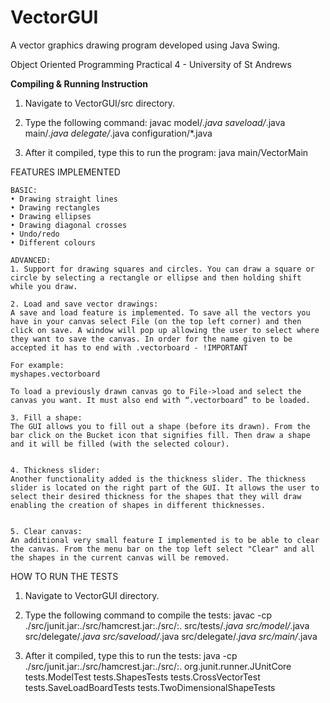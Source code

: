# VectorGUI
 A vector graphics drawing program developed using Java Swing.
 
 Object Oriented Programming Practical 4 - University of St Andrews
 
 **Compiling & Running Instruction**
 
 1. Navigate to VectorGUI/src directory.

2. Type the following command:
javac model/*.java saveload/*.java  main/*.java delegate/*.java configuration/*.java

3. After it compiled, type this to run the program:
java main/VectorMain
 
 
 
 FEATURES IMPLEMENTED

	BASIC:
	• Drawing straight lines
	• Drawing rectangles
	• Drawing ellipses
	• Drawing diagonal crosses 
	• Undo/redo
	• Different colours

	ADVANCED:
	1. Support for drawing squares and circles. You can draw a square or circle by selecting a rectangle or ellipse and then holding shift while you draw.

	2. Load and save vector drawings:
	A save and load feature is implemented. To save all the vectors you have in your canvas select File (on the top left corner) and then click on save. A window will pop up allowing the user to select where they want to save the canvas. In order for the name given to be accepted it has to end with .vectorboard - !IMPORTANT

	For example: 
	myshapes.vectorboard

	To load a previously drawn canvas go to File->load and select the canvas you want. It must also end with “.vectorboard” to be loaded.

	3. Fill a shape:
	The GUI allows you to fill out a shape (before its drawn). From the bar click on the Bucket icon that signifies fill. Then draw a shape and it will be filled (with the selected colour).


	4. Thickness slider:
	Another functionality added is the thickness slider. The thickness slider is located on the right part of the GUI. It allows the user to select their desired thickness for the shapes that they will draw enabling the creation of shapes in different thicknesses.


	5. Clear canvas:
	An additional very small feature I implemented is to be able to clear the canvas. From the menu bar on the top left select "Clear" and all the shapes in the current canvas will be removed.



HOW TO RUN THE TESTS

1. Navigate to VectorGUI directory.

2. Type the following command to compile the tests:
javac -cp ./src/junit.jar:./src/hamcrest.jar:./src/:. src/tests/*.java  src/model/*.java  src/delegate/*.java  src/saveload/*.java  src/delegate/*.java src/main/*.java

3. After it compiled, type this to run the tests:
java -cp ./src/junit.jar:./src/hamcrest.jar:./src/:. org.junit.runner.JUnitCore tests.ModelTest tests.ShapesTests tests.CrossVectorTest tests.SaveLoadBoardTests tests.TwoDimensionalShapeTests
